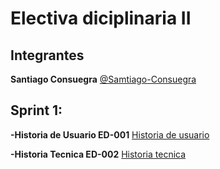 # Electiva diciplinaria II
## Integrantes
**Santiago Consuegra** [@Samtiago-Consuegra](https://github.com/Samtiago-Consuegra)

## Sprint 1:
**-Historia de Usuario ED-001**
[Historia de usuario](https://github.com/Samtiago-Consuegra/jahsjahdja/blob/main/historia%20de%20usuario.png)

**-Historia Tecnica ED-002**
[Historia tecnica](https://github.com/Samtiago-Consuegra/jahsjahdja/blob/main/historia%20tecnica.png)